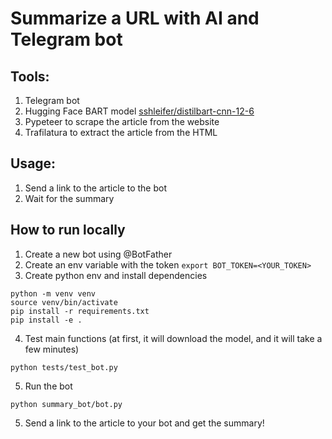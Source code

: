 # Summarize a URL with AI and Telegram bot

## Tools:

1. Telegram bot
2. Hugging Face BART model [sshleifer/distilbart-cnn-12-6](https://huggingface.co/sshleifer/distilbart-cnn-12-6)
3. Pypeteer to scrape the article from the website
4. Trafilatura to extract the article from the HTML

## Usage:

1. Send a link to the article to the bot
2. Wait for the summary

## How to run locally

1. Create a new bot using @BotFather
2. Create an env variable with the token `export BOT_TOKEN=<YOUR_TOKEN>`
3. Create python env and install dependencies

```shell
python -m venv venv
source venv/bin/activate
pip install -r requirements.txt
pip install -e .
```

4. Test main functions (at first, it will download the model, and it will take a few minutes)

```shell
python tests/test_bot.py
```

5. Run the bot

```shell
python summary_bot/bot.py
```

5. Send a link to the article to your bot and get the summary! 